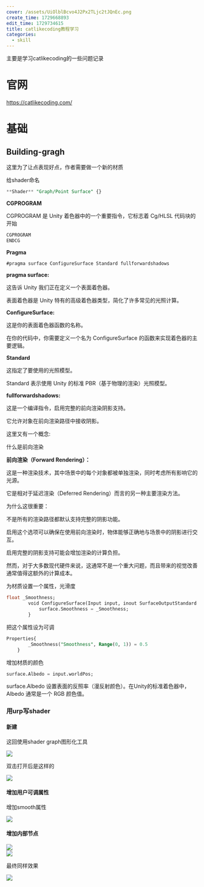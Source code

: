 ```yaml
---
cover: /assets/UiOlblBcvo4J2Px2TLjc2tJQnEc.png
create_time: 1729668893
edit_time: 1729734615
title: catlikecoding教程学习
categories:
  - skill
---
```



主要是学习catlikecoding的一些问题记录

# 官网

https://catlikecoding.com/

# 基础

## Building-gragh

这里为了让点表现好点，作者需要做一个新的材质

给shader命名

```sql
**Shader** "Graph/Point Surface" {}
```

 **CGPROGRAM**

CGPROGRAM 是 Unity 着色器中的一个重要指令，它标志着 Cg/HLSL 代码块的开始

```sql
CGPROGRAM
ENDCG
```

 **Pragma**

```sql
#pragma surface ConfigureSurface Standard fullforwardshadows
```

 **pragma surface:**

这告诉 Unity 我们正在定义一个表面着色器。

表面着色器是 Unity 特有的高级着色器类型，简化了许多常见的光照计算。

 **ConfigureSurface:**

这是你的表面着色器函数的名称。

在你的代码中，你需要定义一个名为 ConfigureSurface 的函数来实现着色器的主要逻辑。

 **Standard**

这指定了要使用的光照模型。

Standard 表示使用 Unity 的标准 PBR（基于物理的渲染）光照模型。

 **fullforwardshadows:**

这是一个编译指令，启用完整的前向渲染阴影支持。

它允许对象在前向渲染路径中接收阴影。

这里又有一个概念:

什么是前向渲染

 **前向渲染（Forward Rendering）：**

这是一种渲染技术，其中场景中的每个对象都被单独渲染，同时考虑所有影响它的光源。

它是相对于延迟渲染（Deferred Rendering）而言的另一种主要渲染方法。

为什么这很重要：

不是所有的渲染路径都默认支持完整的阴影功能。

启用这个选项可以确保在使用前向渲染时，物体能够正确地与场景中的阴影进行交互。

启用完整的阴影支持可能会增加渲染的计算负担。

然而，对于大多数现代硬件来说，这通常不是一个重大问题，而且带来的视觉改善通常值得这额外的计算成本。

为材质设置一个属性，光滑度

```sql
float _Smoothness;
        void ConfigureSurface(Input input, inout SurfaceOutputStandard surface){ 
            surface.Smoothness = _Smoothness;
        }
```

把这个属性设为可调

```sql
Properties{
        _Smoothness("Smoothness", Range(0, 1)) = 0.5
    }
```

增加材质的颜色

```sql
surface.Albedo = input.worldPos;
```

 surface.Albedo 设置表面的反照率（漫反射颜色）。在Unity的标准着色器中，Albedo 通常是一个 RGB 颜色值。

### 用urp写shader

#### 新建

这回使用shader graph图形化工具

<img src="/assets/H3TsbL8t5ofNxFxFhL7cbOsunQg.png" src-width="690" class="markdown-img m-auto" src-height="332" align="center"/>

双击打开后是这样的

<img src="/assets/R2TNbS5GBokMekxe1CrcXQHOn9b.png" src-width="692" class="markdown-img m-auto" src-height="536" align="center"/>

#### 增加用户可调属性

增加smooth属性

<img src="/assets/V1Wbbt6sroR8aYxUcNPcOkB0nag.png" src-width="438" class="markdown-img m-auto" src-height="218" align="center"/>

#### 增加内部节点

<div class="flex gap-3 columns-2" column-size="2">
<div class="w-[45%]" width-ratio="45">
<img src="/assets/YRXZbWfovo0I63xyLp1cjQfjnnc.png" src-width="330" class="markdown-img m-auto" src-height="399" align="center"/>
</div>
<div class="w-[54%]" width-ratio="54">
<img src="/assets/Xpy7bXtWyoN6h1xfGMCcELvfnDh.png" src-width="283" class="markdown-img m-auto" src-height="285" align="center"/>
</div>
</div>

最终同样效果

<img src="/assets/U3cqbqXzJofKJ0xWQc7ckri8nKh.png" src-width="1282" class="markdown-img m-auto" src-height="631" align="center"/>

